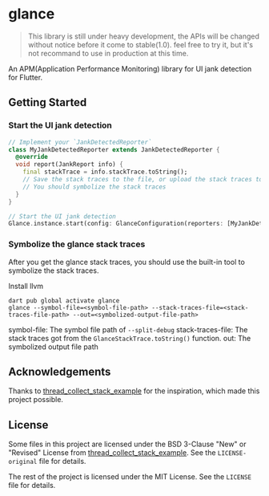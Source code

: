 # glance
> This library is still under heavy development, the APIs will be changed without notice before it come to stable(1.0).
> feel free to try it, but it's not recommand to use in production at this time.

An APM(Application Performance Monitoring) library for UI jank detection for Flutter.

## Getting Started
### Start the UI jank detection
```dart
// Implement your `JankDetectedReporter`
class MyJankDetectedReporter extends JankDetectedReporter {
  @override
  void report(JankReport info) {
    final stackTrace = info.stackTrace.toString();
    // Save the stack traces to the file, or upload the stack traces to your server.
    // You should symbolize the stack traces
  }
}

// Start the UI jank detection
Glance.instance.start(config: GlanceConfiguration(reporters: [MyJankDetectedReporter()]));

```

### Symbolize the glance stack traces
After you get the glance stack traces, you should use the built-in tool to symbolize the stack traces.

Install llvm

```
dart pub global activate glance
glance --symbol-file=<symbol-file-path> --stack-traces-file=<stack-traces-file-path> --out=<symbolized-output-file-path>
```
symbol-file: The symbol file path of `--split-debug`
stack-traces-file: The stack traces got from the `GlanceStackTrace.toString()` function.
out: The symbolized output file path


## Acknowledgements
Thanks to [thread_collect_stack_example](https://github.com/mraleph/thread_collect_stack_example) for the inspiration, which made this project possible.


## License
Some files in this project are licensed under the BSD 3-Clause "New" or "Revised" License from [thread_collect_stack_example](https://github.com/mraleph/thread_collect_stack_example). See the `LICENSE-original` file for details.

The rest of the project is licensed under the MIT License. See the `LICENSE` file for details.


